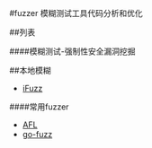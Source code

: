 #fuzzer
模糊测试工具代码分析和优化

##列表


####模糊测试-强制性安全漏洞挖掘


##本地模糊
- [iFuzz](iFuzz/README.md) 


####常用fuzzer
- [AFL](afl/README.md)
- [go-fuzz](go-fuzz/README.md)


